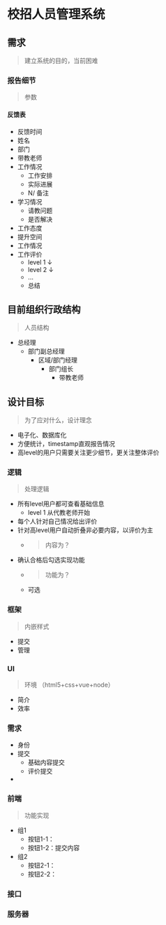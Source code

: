 # 校招人员管理系统

## 需求
> 建立系统的目的，当前困难
### 报告细节
> 参数
#### 反馈表
- 反馈时间
- 姓名
- 部门
- 带教老师
- 工作情况
  - 工作安排
  - 实际进展
  - N/ 备注
- 学习情况
  -  请教问题
  -  是否解决
- 工作态度
- 提升空间
- 工作情况
- 工作评价
  - level 1 ↓
  - level 2 ↓
  - ...
  - 总结
  

## 目前组织行政结构
> 人员结构
+ 总经理
  - 部门副总经理
    - 区域/部门经理
      - 部门组长
        - 带教老师

## 设计目标
> 为了应对什么，设计理念
- 电子化、数据库化
- 方便统计，timestamp直观报告情况
- 高level的用户只需要关注更少细节，更关注整体评价
### 逻辑
> 处理逻辑
- 所有level用户都可查看基础信息
  - level 1 从代教老师开始
- 每个人针对自己情况给出评价
- 针对高level用户自动折叠非必要内容，以评价为主
  - > 内容为？
- 确认合格后勾选实现功能
  - > 功能为？
  - 可选
### 框架
> 内嵌样式
- 提交
- 管理

### UI
> 环境 （html5+css+vue+node）
- 简介
- 效率

### 需求
- 身份
- 提交
  - 基础内容提交
  - 评价提交
- 
### 前端
> 功能实现
- 组1
  - 按钮1-1：
  - 按钮1-2：提交内容
- 组2
  - 按钮2-1：
  - 按钮2-2：
### 接口

### 服务器

